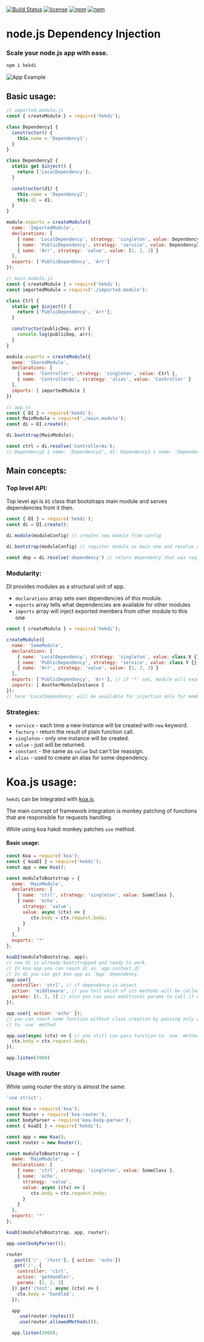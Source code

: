 [![Build Status](https://travis-ci.org/IvanProdaiko94/hekdi.svg?branch=master)](https://travis-ci.org/IvanProdaiko94/hekdi)
[![license](https://img.shields.io/github/license/mashape/apistatus.svg)]()
[![npm](https://img.shields.io/npm/dm/hekdi.svg)](https://www.npmjs.com/package/hekdi)
[![npm](https://img.shields.io/npm/dt/hekdi.svg)](https://www.npmjs.com/package/hekdi)


# node.js Dependency Injection

### Scale your node.js app with ease.

```bash
npm i hekdi
```

![App Example](assets/draw.png)

## Basic usage:

```javascript
// imported.module.js
const { createModule } = require('hekdi');

class Dependency1 {
  constructor() {
    this.name = 'Dependency1';
  }
}

class Dependency2 {
  static get $inject() {
    return ['LocalDependency'];
  }

  constructor(d1) {
    this.name = 'Dependency2';
    this.d1 = d1;
  }
}

module.exports = createModule({
  name: 'ImportedModule',
  declarations: [
    { name: 'LocalDependency', strategy: 'singleton', value: Dependency1 },
    { name: 'PublicDependency', strategy: 'service', value: Dependency2 },
    { name: 'Arr', strategy: 'value', value: [1, 2, 3] }
  ],
  exports: ['PublicDependency', 'Arr']
});
```

```javascript
// main.module.js
const { createModule } = require('hekdi');
const importedModule = require('./imported.module');

class Ctrl {
  static get $inject() {
    return ['PublicDependency', 'Arr'];
  }

  constructor(publicDep, arr) {
    console.log(publicDep, arr);
  }
}

module.exports = createModule({
  name: 'SharedModule',
  declarations: [
    { name: 'Controller', strategy: 'singleton', value: Ctrl },
    { name: 'ControllerAs', strategy: 'alias', value: 'Controller' }
  ],
  imports: [ importedModule ]
})
```

```javascript
// app.js
const { DI } = require('hekdi');
const MainModule = require('./main.module');
const di = DI.create();

di.bootstrap(MainModule);

const ctrl = di.resolve('ControllerAs');
// Dependency2 { name: 'Dependency2', d1: Dependency1 { name: 'Dependency1' } } [ 1, 2, 3 ]
```

## Main concepts:

### Top level API:
Top level api is `DI` class that bootstraps main module and serves dependencies from it then.

```javascript
const { DI } = require('hekdi');
const di = DI.create();

di.module(moduleConfig) // creates new module from config

di.bootstrap(moduleConfig) // register module as main one and resolve dependencies from it

const dep = di.resolve('dependency') // return dependency that was registered to bootstrapped module according to its strategy
```

### Modularity:

DI provides modules as a structural unit of app.
- `declarations` array sets own dependencies of this module.
- `exports` array tells what dependencies are available for other modules
- `imports` array will inject exported members from other module to this one

```javascript
const { createModule } = require('hekdi');

createModule({
  name: 'SomeModule',
  declarations: [
    { name: 'LocalDependency', strategy: 'singleton', value: class X {} },
    { name: 'PublicDependency', strategy: 'service', value: class Y {} },
    { name: 'Arr', strategy: 'value', value: [1, 2, 3] }
  ],
  exports: ['PublicDependency', 'Arr'], // if '*' set, module will export all of the dependencies including imported 
  imports: [ AnotherModuleInstance ]
});
// here 'LocalDependency' will be available for injection only for members of this module. 
```

### Strategies:
- `service` - each time a new instance will be created with `new` keyword.
- `factory` - return the result of plain function call.
- `singleton` - only one instance will be created.
- `value` - just will be returned.
- `constant` - the same as `value` but can't be reassign.
- `alias` - used to create an alias for some dependency.

# Koa.js usage:

`hekdi` can be integrated with [koa.js](https://github.com/koajs/koa).

The main concept of framework integration is monkey patching of functions
that are responsible for requests handling.

While using koa hakdi monkey patches `use` method.

#### Basic usage:
```javascript
const Koa = require('koa');
const { koaDI } = require('hekdi');
const app = new Koa();

const moduleToBootstrap = {
  name: 'MainModule',
  declarations: [
    { name: 'ctrl', strategy: 'singleton', value: SomeClass },
    { name: 'echo', 
      strategy: 'value', 
      value: async (ctx) => {
         ctx.body = ctx.request.body;
      }
    }
  ],
  exports: '*'
};

koaDI(moduleToBootstrap, app);
// now di is already bootstrapped and ready to work. 
// In koa app you can reach di as `app.context.di`
// In di you can get koa app as `App` dependency.
app.use({
  controller: 'ctrl', // if dependency is object
  action: 'middleware', // you tell which of its methods will be called
  params: [1, 2, 3] // also you can pass additional params to call if needed
});

app.use({ action: 'echo' }); 
// you can reach some function without class creation by passing only action
// to `use` method

app.use(async (ctx) => { // you still can pass function to `use` method
  ctx.body = ctx.request.body;
});

app.listen(3000)
```

### Usage with router
While using router the story is almost the same:
```javascript 
'use strict';

const Koa = require('koa');
const Router = require('koa-router');
const bodyParser = require('koa-body-parser');
const { koaDI } = require('hekdi');

const app = new Koa();
const router = new Router();

const moduleToBootstrap = {
  name: 'MainModule',
  declarations: [
    { name: 'ctrl', strategy: 'singleton', value: SomeClass },
    { name: 'echo', 
      strategy: 'value', 
      value: async (ctx) => {
         ctx.body = ctx.request.body;
      }
    }
  ],
  exports: '*'
};

koaDI(moduleToBootstrap, app, router);

app.use(bodyParser());

router
  .post(['/', '/test'], { action: 'echo'})
  .get('/', {
    controller: 'ctrl',
    action: 'getHandler',
    params: [1, 2, 3]
  }).get('/test', async (ctx) => {
    ctx.body = 'handled';
  });

  app
    .use(router.routes())
    .use(router.allowedMethods());

  app.listen(3000);
```
